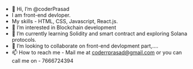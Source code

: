 - 👋 Hi, I’m @coderPrasad
- I am front-end devloper. 
- My skills - HTML, CSS, Javascript, React.js. 
- 👀 I’m interested in Blockchain development
- 🌱 I’m currently learning Solidity and smart contract and exploring Solana protocols.
- 💞️ I’m looking to collaborate on front-end devlopment part,....
- 📫 How to reach me - Mail me at coderrprasad@gmail.com or you can call me on - 7666724394
<!---
coderPrasad/coderPrasad is a ✨ special ✨ repository because its `README.md` (this file) appears on your GitHub profile.
You can click the Preview link to take a look at your changes.
--->
